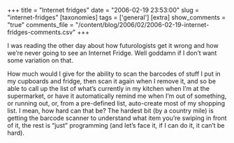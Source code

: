 +++
title = "Internet fridges"
date = "2006-02-19 23:53:00"
slug = "internet-fridges"
[taxonomies]
tags = ['general']
[extra]
show_comments = "true"
comments_file = "/content/blog/2006/02/2006-02-19-internet-fridges-comments.csv"
+++

I was reading the other day about how futurologists get it wrong and how we’re never going to see an Internet Fridge. Well goddamn if I don’t want some variation on that.

How much would I give for the ability to scan the barcodes of stuff I put in my cupboards and fridge, then scan it again when I remove it, and so be able to call up the list of what’s currently in my kitchen when I’m at the supermarket, or have it automatically remind me when I’m out of something, or running out, or, from a pre-defined list, auto-create most of my shopping list. I mean, how hard can that be? The hardest bit (by a country mile) is getting the barcode scanner to understand what item you’re swiping in front of it, the rest is “just” programming (and let’s face it, if I can do it, it can’t be hard).
